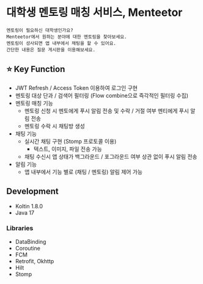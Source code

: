 # 대학생 멘토링 매칭 서비스, Menteetor

```
멘토링이 필요하신 대학생인가요?
Menteetor에서 원하는 분야에 대한 멘토링을 찾아보세요.
멘토링이 성사되면 앱 내부에서 채팅을 할 수 있어요.
간단한 내용은 질문 게시판을 이용해보세요. 
```

## ⭐️ Key Function

- JWT Refresh / Access Token 이용하여 로그인 구현
- 멘토링 대상 단과 / 검색어 필터링 (Flow combine으로 즉각적인 필터링 수집)
- 멘토링 매칭 기능
    - 멘토링 신청 시 멘토에게 푸시 알림 전송 및 수락 / 거절 여부 멘티에게 푸시 알림 전송
    - 멘토링 수락 시 채팅방 생성
- 채팅 기능
    - 실시간 채팅 구현 (Stomp 프로토콜 이용)
       - 텍스트, 이미지, 파일 전송 가능
    - 채팅 수신시 앱 상태가 백그라운드 / 포그라운드 여부 상관 없이 푸시 알림 전송
- 알림 기능
    - 앱 내부에서 기능 별로 (채팅 / 멘토링) 알림 제어 가능

## Development

- Koltin 1.8.0
- Java 17
  
### Libraries
- DataBinding
- Coroutine
- FCM
- Retrofit, Okhttp
- Hilt
- Stomp
